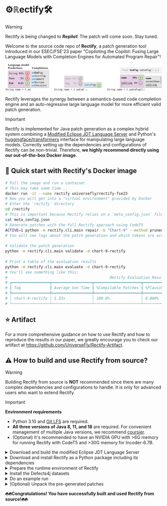 # ⚙️$`\mathbb{R}\mathrm{ectify}`$🛠️

> [!WARNING]
> Rectify is being changed to **Repilot**! The patch will come soon. Stay tuned.

Welcome to the source code repo of **Rectify**, a patch generation tool introduced in our ESEC/FSE'23 paper "Copiloting the Copilot: Fusing Large Language Models with Completion Engines for Automated Program Repair"!

<picture>
  <source media="(prefers-color-scheme: light)" srcset="/assets/Rectify-Demo-Light.svg">
  <source media="(prefers-color-scheme: dark)" srcset="/assets/Rectify-Demo-Dark.svg">
  <img alt="Rectify Demo" src="/assets/Rectify-Demo-Light.svg">
</picture>

Rectify leverages the synergy between a semantics-based code completion engine and an auto-regressive large language model for more efficient valid patch generation.

> [!IMPORTANT]
> Rectify is implemented for Java patch generation as a complex hybrid system combining a [Modified Eclipse JDT Language Server](https://github.com/UniverseFly/eclipse.jdt.ls) and Python's [huggingface/transformers](https://github.com/huggingface/transformers) interface for manipulating large language models. Correctly setting up the dependencies and configurations of Rectify can be non-trivial. Therefore, **we highly recommend directly using our out-of-the-box Docker image**.

## 🚀 Quick start with Rectify's Docker image

```bash
# Pull the image and run a container.
# This may take some time...
docker run -it --name rectify universefly/rectify-fse23
# Now you will get into a "virtual environment" provided by Docker
# Enter the `rectify` directory
cd /rectify
# This is important because Rectify relies on a `meta_config.json` file to work properly
cat meta_config.json
# Generate patches with the full Rectify approach using CodeT5
ACTIVE=1 python -m rectify.cli.main repair -b "Chart-9" --method pruned-mem -d chart-9-rectify -n 5
# You will see logs about the patch generation and which tokens are accepted/rejected.

# Validate the patch generation
python -m rectify.cli.main validate -d chart-9-rectify

# Print a table of the evaluation results
python -m rectify.cli.main evaluate -d chart-9-rectify
# You'll see something like this:
#                                              Rectify Evaluation Results                                              
# ┏━━━━━━━━━━━━━━━━━┳━━━━━━━━━━━━━━━━━━┳━━━━━━━━━━━━━━━━━━━━━┳━━━━━━━━━━━━━━━━━━━━┳━━━━━━━━━━━━━━━━━━┳━━━━━━━━━━━━━━━━┓
# ┃ Tag             ┃ Average Gen Time ┃ %Compilable Patches ┃ %Plausible Patches ┃ #Plausible Fixes ┃ #Correct Fixes ┃
# ┡━━━━━━━━━━━━━━━━━╇━━━━━━━━━━━━━━━━━━╇━━━━━━━━━━━━━━━━━━━━━╇━━━━━━━━━━━━━━━━━━━━╇━━━━━━━━━━━━━━━━━━╇━━━━━━━━━━━━━━━━┩
# │ chart-9-rectify │ 1.33s            │ 100.0%              │ 0.000%             │ 0                │ -              │
# └─────────────────┴──────────────────┴─────────────────────┴────────────────────┴──────────────────┴────────────────┘
```

## ️⭐️ Artifact️

For a more comprehensive guidance on how to use Rectify and how to reproduce the results in our paper, we greatly encourage you to check our artifact at https://github.com/UniverseFly/Rectify-Artifact.


## ⚠️ How to build and use Rectify from source?

> [!WARNING]
> Building Rectify from source is **NOT** recommended since there are many complex dependencies and configurations to handle. It is only for advanced users who want to extend Rectify.

> [!IMPORTANT]
> **Environment requirements**
> 
> - Python 3.10 and [Git LFS](https://git-lfs.com) are required.
> - **All three versions of Java 8, 11, and 18** are required. For convenient management of multiple Java versions, we recommend [coursier](https://get-coursier.io/docs/cli-java).
> - (Optional) It's recommended to have an NVIDIA GPU with >6G memory for running Rectify with CodeT5 and >30G memory for Incoder-6.7B.

<details><summary>Download and build the modified Eclipse JDT Language Server</summary>

Follow the instructions in [the repo](https://github.com/UniverseFly/eclipse.jdt.ls) to build the modified Eclipse JDT Language Server. Note you will need Java 11:

```bash
git clone https://github.com/UniverseFly/eclipse.jdt.ls
cd eclipse.jdt.ls
JAVA_HOME=/path/to/java/11 ./mvnw clean verify -DskipTests=true
```

**Adjust** the following command according to your build to dry run the language server:

```bash
java \
	-Declipse.application=org.eclipse.jdt.ls.core.id1 \
	-Dosgi.bundles.defaultStartLevel=4 \
	-Declipse.product=org.eclipse.jdt.ls.core.product \
	-Dlog.level=ALL \
	-noverify \
	-Xmx1G \
	--add-modules=ALL-SYSTEM \
	--add-opens java.base/java.util=ALL-UNNAMED \
	--add-opens java.base/java.lang=ALL-UNNAMED \
	-jar ./plugins/org.eclipse.equinox.launcher_1.5.200.v20180922-1751.jar \
	-configuration ./config_linux \
	-data /path/to/data
```

If everything goes well, you can move on to the next step.
</details>

<details><summary>Download and install Rectify as a Python package including its dependencies</summary>

```bash
git clone https://github.com/UniverseFly/Rectify && cd Rectify
# Do an editable install
pip install -e .
# Consider upgrading pip if you encounter any errors, also make sure you are using Python 3.10
# This command should also install all the dependencies of Rectify
```
</details>

<details><summary>Prepare the runtime environment of Rectify</summary>

We need to prepare a `meta_config.json` file for Rectify to work properly. The file should be placed in the root directory of Rectify. Please **modify** the following template according to your environment and save the file in the root directory of Rectify:

```json
{
  "d4j_home": "/home/yuxiang/Developer/defects4j",
  "d4j_checkout_root": "/home/yuxiang/Developer/d4j-checkout",
  "jdt_ls_repo": "/home/yuxiang/Developer/eclipse.jdt.ls",
  "java8_home": "/home/yuxiang/.cache/coursier/arc/https/github.com/AdoptOpenJDK/openjdk8-binaries/releases/download/jdk8u181-b13/OpenJDK8U-jdk_x64_linux_hotspot_8u181b13.tar.gz/jdk8u181-b13",
  "language_server_cmd": [
    "/home/yuxiang/.cache/coursier/arc/https/github.com/adoptium/temurin18-binaries/releases/download/jdk-18.0.2%252B9/OpenJDK18U-jdk_x64_linux_hotspot_18.0.2_9.tar.gz/jdk-18.0.2+9/bin/java",
    "-Declipse.application=org.eclipse.jdt.ls.core.id1",
    "-Dosgi.bundles.defaultStartLevel=4",
    "-Declipse.product=org.eclipse.jdt.ls.core.product",
    "-Dlog.level=ERROR",
    "-noverify",
    "-Xmx1G",
    "--add-modules=ALL-SYSTEM",
    "--add-opens",
    "java.base/java.util=ALL-UNNAMED",
    "--add-opens",
    "java.base/java.lang=ALL-UNNAMED",
    "-jar",
    "/home/yuxiang/Developer/eclipse.jdt.ls/org.eclipse.jdt.ls.product/target/repository/plugins/org.eclipse.equinox.launcher_1.6.400.v20210924-0641.jar",
    "-configuration",
    "/home/yuxiang/Developer/eclipse.jdt.ls/org.eclipse.jdt.ls.product/target/repository/config_linux"
  ],
  "seed": 0
}
```
</details>

<details><summary>Install the Defects4j datasets</summary>

Rectify evaluates on the [Defects4j](https://github.com/rjust/defects4j) dataset. Please checkout to its [v2.0.0 release](https://github.com/rjust/defects4j/releases/tag/v2.0.0) and follow its instructions to install the dataset.

> [!WARNING]
> If you directly download the release instead of doing a checkout you may encounter errors when running Rectify, as Rectify will dump the metadata by collecting the meta information of these projects as Git repos. If they are not Git repos, Rectify may fail.

You can check the installation by running `/path/to/defects4j info -p Chart`.

Now let's `cd` back to the root directory of Rectify, and run the following command to checkout all the bugs:

```bash
python -m rectify.cli.init
```

</details>


<details><summary>Do an example run</summary>

```bash
# Generate patches with the full Rectify approach using CodeT5
ACTIVE=1 python -m rectify.cli.main repair -b "Chart-9" --method pruned-mem -d chart-9-rectify -n 5
# You will see logs about the patch generation and which tokens are accepted/rejected.

# Validate the patch generation
python -m rectify.cli.main validate -d chart-9-rectify

# Print a table of the evaluation results
python -m rectify.cli.main evaluate -d chart-9-rectify
```

You will see a table of evaluation results if everything goes well.
</details>

<details><summary>(Optional) Unpack the pre-generated patches</summary>

The GitHub repo also contains pre-generated patches the experiments in our paper. You can unpack if you would like to check them. First make sure you `cd` to the root directory of Rectify. Then run the following command:

```bash
tar -xvf ./data/large.tar.xz
```

Then you will see the `data/large` directory is populated with the pre-generated patches.

</details>

**🔥🔥Congratulations! You have successfully built and used Rectify from source!🔥🔥**
